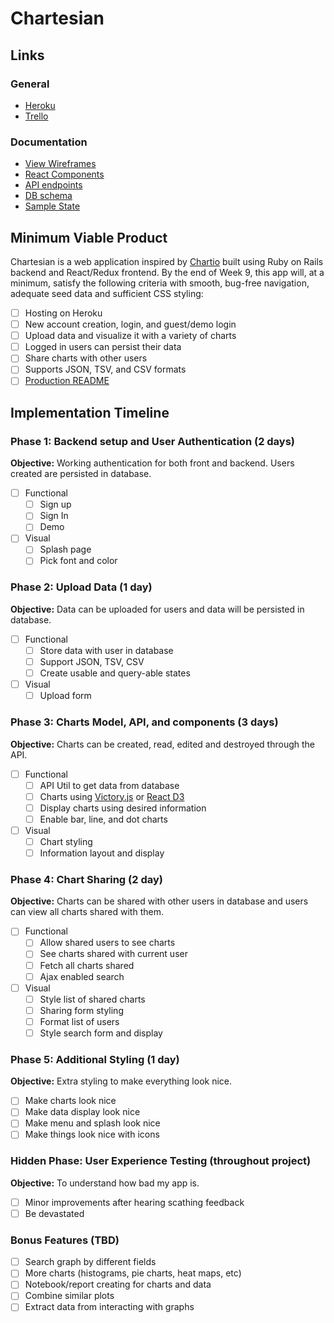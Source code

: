 # Chartesian

## Links

### General
* [Heroku][heroku]
* [Trello][trello]

[heroku]: http://chartesian.herokuapp.com/
[trello]: https://trello.com/b/y7o7tgvF/chartesian

### Documentation
* [View Wireframes][wireframes]
* [React Components][components]
* [API endpoints][api-endpoints]
* [DB schema][schema]
* [Sample State][sample-state]

[wireframes]: wireframes
[components]: component-hierarchy.md
[sample-state]: sample-state.md
[api-endpoints]: api-endpoints.md
[schema]: schema.md

## Minimum Viable Product

Chartesian is a web application inspired by [Chartio](https://www.chartio.com) built using Ruby on Rails backend and React/Redux frontend.  By the end of Week 9, this app will, at a minimum, satisfy the following criteria with smooth, bug-free navigation, adequate seed data and
sufficient CSS styling:

- [ ] Hosting on Heroku
- [ ] New account creation, login, and guest/demo login
- [ ] Upload data and visualize it with a variety of charts
- [ ] Logged in users can persist their data
- [ ] Share charts with other users
- [ ] Supports JSON, TSV, and CSV formats
- [ ] [Production README](docs/production_readme.md)

## Implementation Timeline

### Phase 1: Backend setup and User Authentication (2 days)

**Objective:** Working authentication for both front and backend. Users created are persisted in database.

- [ ] Functional
  - [ ] Sign up
  - [ ] Sign In
  - [ ] Demo
- [ ] Visual
  - [ ] Splash page
  - [ ] Pick font and color

### Phase 2: Upload Data (1 day)

**Objective:** Data can be uploaded for users and data will be persisted in database.

- [ ] Functional
  - [ ] Store data with user in database
  - [ ] Support JSON, TSV, CSV
  - [ ] Create usable and query-able states
- [ ] Visual
  - [ ] Upload form

### Phase 3: Charts Model, API, and components (3 days)

**Objective:** Charts can be created, read, edited and destroyed through the API.

- [ ] Functional
  - [ ] API Util to get data from database
  - [ ] Charts using [Victory.js](http://formidable.com/open-source/victory/) or [React D3](http://www.reactd3.org/)
  - [ ] Display charts using desired information
  - [ ] Enable bar, line, and dot charts
- [ ] Visual
  - [ ] Chart styling
  - [ ] Information layout and display

### Phase 4: Chart Sharing (2 day)

**Objective:** Charts can be shared with other users in database and users can view all charts shared with them.

- [ ] Functional
  - [ ] Allow shared users to see charts
  - [ ] See charts shared with current user
  - [ ] Fetch all charts shared
  - [ ] Ajax enabled search
- [ ] Visual
  - [ ] Style list of shared charts
  - [ ] Sharing form styling
  - [ ] Format list of users
  - [ ] Style search form and display

### Phase 5: Additional Styling (1 day)

**Objective:** Extra styling to make everything look nice.

- [ ] Make charts look nice
- [ ] Make data display look nice
- [ ] Make menu and splash look nice
- [ ] Make things look nice with icons

### Hidden Phase: User Experience Testing (throughout project)

**Objective:** To understand how bad my app is.

- [ ] Minor improvements after hearing scathing feedback
- [ ] Be devastated

### Bonus Features (TBD)
- [ ] Search graph by different fields
- [ ] More charts (histograms, pie charts, heat maps, etc)
- [ ] Notebook/report creating for charts and data
- [ ] Combine similar plots
- [ ] Extract data from interacting with graphs
